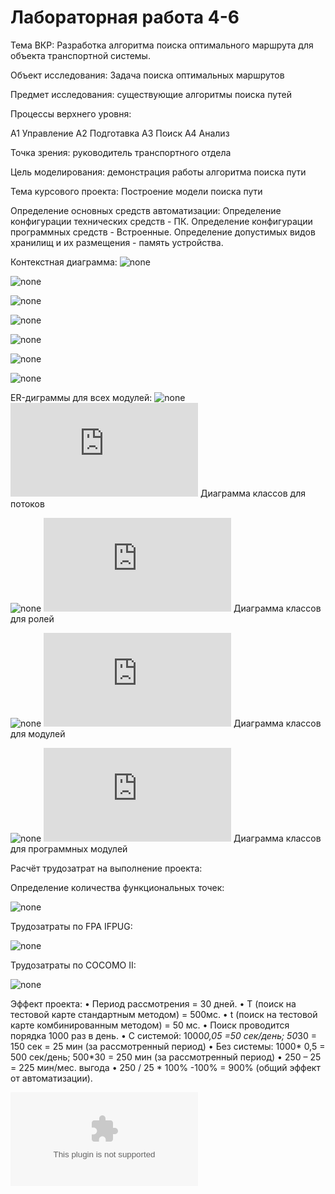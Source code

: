 # Лабораторная работа 4-6
Тема ВКР: Разработка алгоритма поиска оптимального маршрута для объекта транспортной системы.

Объект исследования: Задача поиска оптимальных маршрутов

Предмет исследования: существующие алгоритмы поиска путей

Процессы верхнего уровня:

А1 Управление
А2 Подготавка
А3 Поиск
А4 Анализ

Точка зрения: руководитель транспортного отдела

Цель моделирования: демонстрация работы алгоритма поиска пути

Тема курсового проекта: Построение модели поиска пути

Определение основных средств автоматизации:
  Определение конфигурации технических средств - ПК.
  Определение конфигурации программных средств - Встроенные.
  Определение допустимых видов хранилищ и их размещения - память устройства.

Контекстная диаграмма:
![none](https://github.com/S-Arkhipov/Kursovaya/blob/master/01_A0.png)

![none](https://github.com/S-Arkhipov/Kursovaya/blob/master/02_A0.png)

![none](https://github.com/S-Arkhipov/Kursovaya/blob/master/03_A2.png)

![none](https://github.com/S-Arkhipov/Kursovaya/blob/master/04_A23123.png)

![none](https://github.com/S-Arkhipov/Kursovaya/blob/master/05_A3.png)

![none](https://github.com/S-Arkhipov/Kursovaya/blob/master/06_A33.png)

![none](https://github.com/S-Arkhipov/Kursovaya/blob/master/07_A4.png)


ER-диграммы для всех модулей:
![none](https://github.com/S-Arkhipov/Kursovaya/blob/master/uml1f.png)
![код](https://github.com/S-Arkhipov/Kursovaya/blob/master/uml1f1.txt)
Диаграмма классов для потоков

![none](https://github.com/S-Arkhipov/Kursovaya/blob/master/uml2f.png)
![код](https://github.com/S-Arkhipov/Kursovaya/blob/master/uml2f.txt)
Диаграмма классов для ролей

![none](https://github.com/S-Arkhipov/Kursovaya/blob/master/uml3f-1.png)
![код](https://github.com/S-Arkhipov/Kursovaya/blob/master/uml3f-1.txt)
Диаграмма классов для модулей

![none](https://github.com/S-Arkhipov/Kursovaya/blob/master/uml3f-2.png)
![код](https://github.com/S-Arkhipov/Kursovaya/blob/master/uml3f-2.txt)
Диаграмма классов для программных модулей

Расчёт трудозатрат на выполнение проекта:

Определение количества функциональных точек:

![none](https://github.com/S-Arkhipov/Kursovaya/blob/master/trud1.jpg)

Трудозатраты по FPA IFPUG:

![none](https://github.com/S-Arkhipov/Kursovaya/blob/master/trud2.jpg)

Трудозатраты по COCOMO II:

![none](https://github.com/S-Arkhipov/Kursovaya/blob/master/trud3.jpg)

Эффект проекта:
•	Период рассмотрения = 30 дней.
•	Т (поиск на тестовой карте стандартным методом) =  500мс.
•	t (поиск на тестовой карте комбинированным методом) = 50 мс.
•	Поиск проводится порядка 1000 раз в день.
•	С системой: 1000*0,05 =50 сек/день; 50*30 = 150 сек = 25 мин (за рассмотренный период)
•	Без системы: 1000* 0,5 = 500 сек/день; 500*30 = 250 мин (за рассмотренный период)
•	250 – 25 = 225 мин/мес. выгода
•	250 / 25 * 100% -100% = 900% (общий эффект от автоматизации).


![Окончательная версия куросовой в виде docx](https://github.com/S-Arkhipov/Kursovaya/blob/master/%D0%9A%D1%83%D1%80%D1%81%D0%BE%D0%B2%D0%B0%D1%8F%20%D1%80%D0%B0%D0%B1%D0%BE%D1%82%D0%B0%20%D0%90%D1%80%D1%85%D0%B8%D0%BF%D0%BE%D0%B2.docx)

